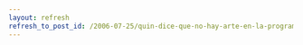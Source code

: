 ```yaml
---
layout: refresh
refresh_to_post_id: /2006-07-25/quin-dice-que-no-hay-arte-en-la-programacin.html
---
```

